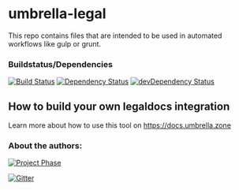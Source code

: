# umbrella-legal
This repo contains files that are intended to be used in automated workflows like gulp or grunt.

### Buildstatus/Dependencies
[![Build Status](https://travis-ci.org/UmbrellaZone/umbrella-legal.svg?branch=v0.0.3)](https://travis-ci.org/UmbrellaZone/umbrella-legal)
[![Dependency Status](https://david-dm.org/umbrellazone/umbrella-legal.svg)](https://david-dm.org/umbrellazone/umbrella-legal)
[![devDependency Status](https://david-dm.org/umbrellazone/umbrella-legal/dev-status.svg)](https://david-dm.org/umbrellazone/umbrella-legal#info=devDependencies)


## How to build your own legaldocs integration
Learn more about how to use this tool on https://docs.umbrella.zone

### About the authors:
[![Project Phase](https://mediaserve.lossless.digital/lossless.com/img/createdby_github.svg)](https://lossless.com/)

[![Gitter](https://img.shields.io/badge/Support%20us-PayPal-blue.svg)](https://paypal.me/lossless)
